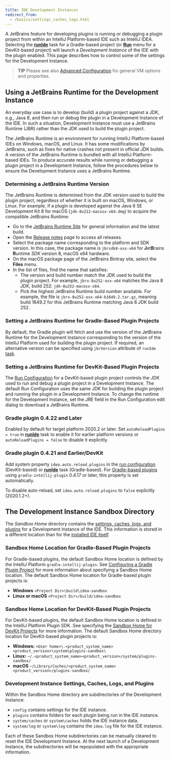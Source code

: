 ```yaml
---
title: IDE Development Instances
redirect_from:
  - /basics/settings_caches_logs.html
---
```

<!-- Copyright 2000-2020 JetBrains s.r.o. and other contributors. Use of this source code is governed by the Apache 2.0 license that can be found in the LICENSE file. -->

A JetBrains feature for developing plugins is running or debugging a plugin project from within an IntelliJ Platform-based IDE such as IntelliJ IDEA.
Selecting the [**runIde**](/tutorials/build_system/prerequisites.md#running-a-simple-gradle-based-intellij-platform-plugin) task for a Gradle-based project (or [**Run**](getting_started/running_and_debugging_a_plugin.md) menu for a DevKit-based project) will launch a _Development Instance_ of the IDE with the plugin enabled.
This page describes how to control some of the settings for the Development Instance.

> **TIP** Please see also [Advanced Configuration](https://www.jetbrains.com/help/idea/tuning-the-ide.html) for general VM options and properties.

## Using a JetBrains Runtime for the Development Instance
An everyday use case is to develop (build) a plugin project against a JDK, e.g., Java 8, and then run or debug the plugin in a Development Instance of the IDE.
In such a situation, Development Instance must use a JetBrains Runtime (JBR) rather than the JDK used to build the plugin project.

The JetBrains Runtime is an environment for running IntelliJ Platform-based IDEs on Windows, macOS, and Linux.
It has some modifications by JetBrains, such as fixes for native crashes not present in official JDK builds.
A version of the JetBrains Runtime is bundled with all IntelliJ Platform-based IDEs.
To produce accurate results while running or debugging a plugin project in a Development Instance, follow the procedures below to ensure the Development Instance uses a JetBrains Runtime.

### Determining a JetBrains Runtime Version
The JetBrains Runtime is determined from the JDK version used to build the plugin project, regardless of whether it is built on macOS, Windows, or Linux.
For example, if a plugin is developed against the Java 8 SE Development Kit 8 for macOS (`jdk-8u212-macosx-x64.dmg`) to acquire the compatible JetBrains Runtime:

* Go to the [JetBrains Runtime Site](https://confluence.jetbrains.com/display/JBR/JetBrains+Runtime) for general information and the latest build.
* Open the [Release notes](https://confluence.jetbrains.com/display/JBR/Release+notes) page to access all releases.
* Select the package name corresponding to the platform and SDK version.
  In this case, the package name is `jbrsdk8-osx-x64` for **J**et**B**rains **R**untime _SDK_ version 8, macOS x64 hardware.
* On the macOS package page of the JetBrains Bintray site, select the **Files** menu.
* In the list of files, find the name that satisfies:
  * The version and build number match the JDK used to build the plugin project.
    For example, `jbrx-8u252-osx-x64` matches the Java 8 JDK, build 252: `jdk-8u252-macosx-x64`.
  * Pick the highest JetBrains Runtime build number available.
    For example, the file is `jbrx-8u252-osx-x64-b1649.2.tar.gz`, meaning build 1649.2 for this JetBrains Runtime matching Java 8 JDK build 252.

### Setting a JetBrains Runtime for Gradle-Based Plugin Projects
By default, the Gradle plugin will fetch and use the version of the JetBrains Runtime for the Development Instance corresponding to the version of the IntelliJ Platform used for building the plugin project.
If required, an alternative version can be specified using `jbrVersion` attribute of `runIde` [task](https://github.com/JetBrains/gradle-intellij-plugin/#running-dsl).

### Setting a JetBrains Runtime for DevKit-Based Plugin Projects
The [Run Configuration](https://www.jetbrains.com/help/idea/run-debug-configuration.html) for a DevKit-based plugin project controls the JDK used to run and debug a plugin project in a Development Instance.
The default Run Configuration uses the same JDK for building the plugin project and running the plugin in a Development Instance.
To change the runtime for the Development Instance, set the _JRE_ field in the Run Configuration edit dialog to download a JetBrains Runtime.

### Gradle plugin 0.4.22 and Later
Enabled by default for target platform 2020.2 or later.
Set `autoReloadPlugins = true` in [**runIde**](/tutorials/build_system/prerequisites.md#running-a-simple-gradle-based-intellij-platform-plugin) task to enable it for earlier platform versions or `autoReloadPlugins = false` to disable it explicitly.

### Gradle plugin 0.4.21 and Earlier/DevKit
Add system property `idea.auto.reload.plugins` in the [run configuration](getting_started/running_and_debugging_a_plugin.md) (DevKit-based) or [**runIde**](/tutorials/build_system/prerequisites.md#running-a-simple-gradle-based-intellij-platform-plugin) task (Gradle-based).
For [Gradle-based plugins](/tutorials/build_system/prerequisites.md) using `gradle-intellij-plugin` 0.4.17 or later, this property is set automatically.

To disable auto-reload, set `idea.auto.reload.plugins` to `false` explicitly (2020.1.2+).


## The Development Instance Sandbox Directory
The _Sandbox Home_ directory contains the [settings, caches, logs, and plugins](#development-instance-settings-caches-logs-and-plugins) for a Development Instance of the IDE.
This information is stored in a different location than for the [installed IDE itself](https://intellij-support.jetbrains.com/hc/en-us/articles/206544519-Directories-used-by-the-IDE-to-store-settings-caches-plugins-and-logs).

### Sandbox Home Location for Gradle-Based Plugin Projects
For Gradle-based plugins, the default Sandbox Home location is defined by the IntelliJ Platform `gradle-intellij-plugin`.
See [Configuring a Gradle Plugin Project](/tutorials/build_system/prerequisites.md) for more information about specifying a Sandbox Home location.
The default Sandbox Home location for Gradle-based plugin projects is:
* **Windows** `<Project Dir>\build\idea-sandbox`
* **Linux or macOS** `<Project Dir>/build/idea-sandbox`

### Sandbox Home Location for DevKit-Based Plugin Projects
For DevKit-based plugins, the default Sandbox Home location is defined in the IntelliJ Platform Plugin SDK.
See specifying the [Sandbox Home for DevKit Projects](/basics/getting_started/setting_up_environment.md) for more information.
The default Sandbox Home directory location for DevKit-based plugin projects is:
* **Windows:** `<User home>\.<product_system_name><product_version>\system\plugins-sandbox\`
* **Linux:** `~/.<product_system_name><product_version>/system/plugins-sandbox/`
* **macOS** `~/Library/Caches/<product_system_name><product_version>/plugins-sandbox/`

### Development Instance Settings, Caches, Logs, and Plugins
Within the Sandbox Home directory are subdirectories of the Development Instance:
* `config` contains settings for the IDE instance.
* `plugins` contains folders for each plugin being run in the IDE instance.
* `system/caches` or `system\caches` holds the IDE instance data.
* `system/log` or `system\log` contains the `idea.log` file for the IDE instance.

Each of these Sandbox Home subdirectories can be manually cleared to reset the IDE Development Instance.
At the next launch of a Development Instance, the subdirectories will be repopulated with the appropriate information.
